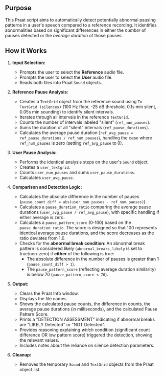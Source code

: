 ## Purpose

This Praat script aims to automatically detect potentially abnormal pausing patterns in a user's speech compared to a reference recording. It identifies abnormalities based on significant differences in either the *number* of pauses detected or the *average duration* of those pauses.

## How it Works

1.  **Input Selection:**
    *   Prompts the user to select the **Reference** audio file.
    *   Prompts the user to select the **User** audio file.
    *   Reads both files into Praat `Sound` objects.

2.  **Reference Pause Analysis:**
    *   Creates a `TextGrid` object from the reference sound using `To TextGrid (silences)` (100 Hz floor, -25 dB threshold, 0.1s min silent, 0.05s min sounding) to identify silent intervals.
    *   Iterates through all intervals in the reference `TextGrid`.
    *   Counts the number of intervals labeled "silent" (`ref_num_pauses`).
    *   Sums the duration of all "silent" intervals (`ref_pause_durations`).
    *   Calculates the average pause duration (`ref_avg_pause = ref_pause_durations / ref_num_pauses`), handling the case where `ref_num_pauses` is zero (setting `ref_avg_pause` to 0).

3.  **User Pause Analysis:**
    *   Performs the identical analysis steps on the user's `Sound` object.
    *   Creates a `user_textgrid`.
    *   Counts `user_num_pauses` and sums `user_pause_durations`.
    *   Calculates `user_avg_pause`.

4.  **Comparison and Detection Logic:**
    *   Calculates the absolute difference in the number of pauses (`pause_count_diff = abs(user_num_pauses - ref_num_pauses)`).
    *   Calculates a `pause_duration_ratio` comparing the average pause durations (`user_avg_pause / ref_avg_pause`), with specific handling if either average is zero.
    *   Calculates a `pause_pattern_score` (0-100) based on the `pause_duration_ratio`. The score is designed so that 100 represents identical average pause durations, and the score decreases as the ratio deviates from 1.0.
    *   Checks for the **abnormal break condition**: An abnormal break pattern is considered likely (`abnormal_breaks_likely` is set to true/non-zero) if **either** of the following is true:
        *   The absolute difference in the number of pauses is greater than 1 (`pause_count_diff > 1`).
        *   The `pause_pattern_score` (reflecting average duration similarity) is below 70 (`pause_pattern_score < 70`).

5.  **Output:**
    *   Clears the Praat Info window.
    *   Displays the file names.
    *   Shows the calculated pause counts, the difference in counts, the average pause durations (in milliseconds), and the calculated Pause Pattern Score.
    *   Prints a "DETECTION ASSESSMENT" indicating if abnormal breaks are "LIKELY Detected" or "NOT Detected".
    *   Provides reasoning explaining *which* condition (significant count difference OR low pattern score) triggered the detection, showing the relevant values.
    *   Includes notes about the reliance on silence detection parameters.

6.  **Cleanup:**
    *   Removes the temporary `Sound` and `TextGrid` objects from the Praat object list.

